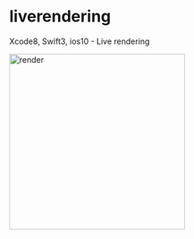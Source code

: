# liverendering

Xcode8, Swift3, ios10 - Live rendering


<img width="314" alt="render" src="https://cloud.githubusercontent.com/assets/22255995/20458131/09fb5306-ae9c-11e6-836e-a9c1eb20692b.png">

